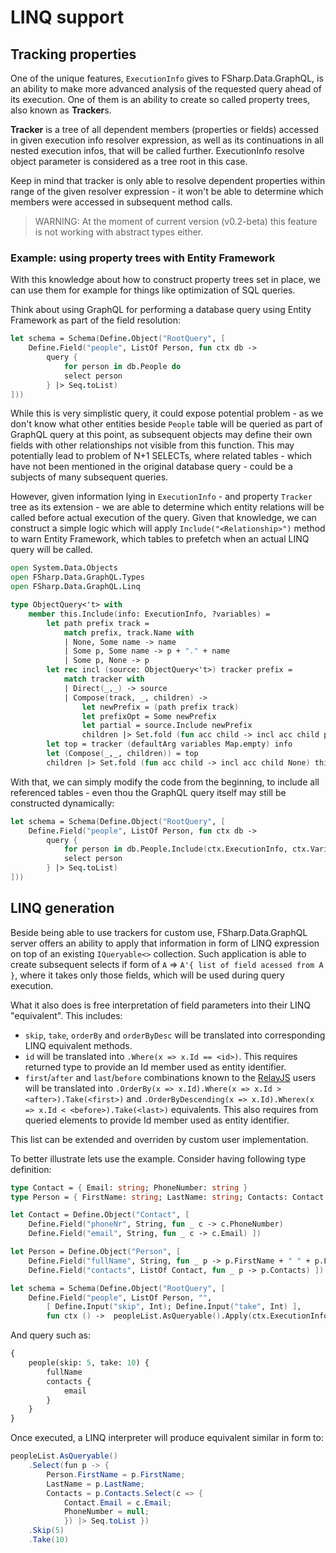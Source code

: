 LINQ support
========================

## Tracking properties

One of the unique features, `ExecutionInfo` gives to FSharp.Data.GraphQL, is an ability to make more advanced analysis of the requested query ahead of its execution. One of them is an ability to create so called property trees, also known as **Tracker**s.

**Tracker** is a tree of all dependent members (properties or fields) accessed in given execution info resolver expression, as well as its continuations in all nested execution infos, that will be called further. ExecutionInfo resolve object parameter is considered as a tree root in this case.

Keep in mind that tracker is only able to resolve dependent properties within range of the given resolver expression - it won't be able to determine which members were accessed in subsequent method calls.

> WARNING: At the moment of current version (v0.2-beta) this feature is not working with abstract types either.

### Example: using property trees with Entity Framework

With this knowledge about how to construct property trees set in place, we can use them for example for things like optimization of SQL queries.

Think about using GraphQL for performing a database query using Entity Framework as part of the field resolution:

```fsharp
let schema = Schema(Define.Object("RootQuery", [
    Define.Field("people", ListOf Person, fun ctx db ->
        query {
            for person in db.People do
            select person
        } |> Seq.toList)
]))
```

While this is very simplistic query, it could expose potential problem - as we don't know what other entities beside `People` table will be queried as part of GraphQL query at this point, as subsequent objects may define their own fields with other relationships not visible from this function. This may potentially lead to problem of N+1 SELECTs, where related tables - which have not been mentioned in the original database query - could be a subjects of many subsequent queries.

However, given information lying in `ExecutionInfo` - and property `Tracker` tree as its extension - we are able to determine which entity relations will be called before actual execution of the query. Given that knowledge, we can construct a simple logic which will apply `Include("<Relationship>")` method to warn Entity Framework, which tables to prefetch when an actual LINQ query will be called. 

```fsharp
open System.Data.Objects
open FSharp.Data.GraphQL.Types
open FSharp.Data.GraphQL.Linq

type ObjectQuery<'t> with
    member this.Include(info: ExecutionInfo, ?variables) =
        let path prefix track =
            match prefix, track.Name with
            | None, Some name -> name
            | Some p, Some name -> p + "." + name
            | Some p, None -> p
        let rec incl (source: ObjectQuery<'t>) tracker prefix =
            match tracker with
            | Direct(_,_) -> source
            | Compose(track, _, children) ->
                let newPrefix = (path prefix track)
                let prefixOpt = Some newPrefix
                let partial = source.Include newPrefix
                children |> Set.fold (fun acc child -> incl acc child prefixOpt) partial
        let top = tracker (defaultArg variables Map.empty) info
        let (Compose(_,_, children)) = top
        children |> Set.fold (fun acc child -> incl acc child None) this
```

With that, we can simply modify the code from the beginning, to include all referenced tables - even thou the GraphQL query itself may still be constructed dynamically:

```fsharp
let schema = Schema(Define.Object("RootQuery", [
    Define.Field("people", ListOf Person, fun ctx db ->
        query {
            for person in db.People.Include(ctx.ExecutionInfo, ctx.Variables) do
            select person
        } |> Seq.toList)
]))
```

## LINQ generation

Beside being able to use trackers for custom use, FSharp.Data.GraphQL server offers an ability to apply that information in form of LINQ expression on top of an existing `IQueryable<>` collection. Such application is able to create subsequent selects if form of `A` &rArr; `A'{ list of field acessed from A }`, where it takes only those fields, which will be used during query execution. 

What it also does is free interpretation of field parameters into their LINQ "equivalent". This includes:

- `skip`, `take`, `orderBy` and `orderByDesc` will be translated into corresponding LINQ equivalent methods.
- `id` will be translated into `.Where(x => x.Id == <id>)`. This requires returned type to provide an Id member used as entity identifier.
- `first`/`after` and `last`/`before` combinations known to the [RelayJS](https://facebook.github.io/relay/) users will be translated into `.OrderBy(x => x.Id).Where(x => x.Id > <after>).Take(<first>)` and `.OrderByDescending(x => x.Id).Wherex(x => x.Id < <before>).Take(<last>)` equivalents. This also requires from queried elements to provide Id member used as entity identifier.

This list can be extended and overriden by custom user implementation.

To better illustrate lets use the example. Consider having following type definition:

```fsharp
type Contact = { Email: string; PhoneNumber: string }
type Person = { FirstName: string; LastName: string; Contacts: Contact list }

let Contact = Define.Object("Contact", [
    Define.Field("phoneNr", String, fun _ c -> c.PhoneNumber)
    Define.Field("email", String, fun _ c -> c.Email) ])

let Person = Define.Object("Person", [
    Define.Field("fullName", String, fun _ p -> p.FirstName + " " + p.LastName)
    Define.Field("contacts", ListOf Contact, fun _ p -> p.Contacts) ])

let schema = Schema(Define.Object("RootQuery", [
    Define.Field("people", ListOf Person, "", 
        [ Define.Input("skip", Int); Define.Input("take", Int) ], 
        fun ctx () ->  peopleList.AsQueryable().Apply(ctx.ExecutionInfo, ctx.Variables) |> Seq.toList) ]))
```

And query such as:

```graphql
{
    people(skip: 5, take: 10) {
        fullName
        contacts {
            email
        }
    }
}
```

Once executed, a LINQ interpreter will produce equivalent similar in form to:

```csharp
peopleList.AsQueryable()
    .Select(fun p -> { 
        Person.FirstName = p.FirstName;
        LastName = p.LastName;
        Contacts = p.Contacts.Select(c => {
            Contact.Email = c.Email;
            PhoneNumber = null;
            }) |> Seq.toList })
    .Skip(5)
    .Take(10)
```